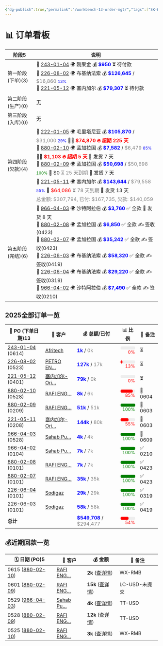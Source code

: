 ```yaml
---
{"dg-publish":true,"permalink":"/workbench-13-order-mgt/","tags":["SK-Workbench"]}
---
```




<h1><span>📊 订单看板</span></h1><div><table class="dataview table-view-table"><thead class="table-view-thead"><tr class="table-view-tr-header"><th class="table-view-th"><span>阶段</span><span class="dataview small-text">5</span></th><th class="table-view-th"><span>说明</span></th></tr></thead><tbody class="table-view-tbody"><tr><td><span>第一阶段(下单)(3)</span></td><td><span>🔖 <a data-tooltip-position="top" aria-label="01 Sales/013 Contracts/Index of PO 243-01-04.md" data-href="01 Sales/013 Contracts/Index of PO 243-01-04.md" href="01 Sales/013 Contracts/Index of PO 243-01-04.md" class="internal-link" target="_blank" rel="noopener nofollow">243-01-04</a> 🌍 刚果金 💰 <span style="color: blue; font-weight: bold;">$950</span> ⏳ 待付款<br>🔖 <a data-tooltip-position="top" aria-label="01 Sales/013 Contracts/Index of PO 226-08-02.md" data-href="01 Sales/013 Contracts/Index of PO 226-08-02.md" href="01 Sales/013 Contracts/Index of PO 226-08-02.md" class="internal-link" target="_blank" rel="noopener nofollow">226-08-02</a> 🌍 布基纳法索 💰 <span style="color: blue; font-weight: bold;">$126,645</span> / <span style="color: gray;">$16,860</span> <span style="font-size: 0.8em; color: blue;">13%</span><br>🔖 <a data-tooltip-position="top" aria-label="01 Sales/013 Contracts/Index of PO 221-05-12.md" data-href="01 Sales/013 Contracts/Index of PO 221-05-12.md" href="01 Sales/013 Contracts/Index of PO 221-05-12.md" class="internal-link" target="_blank" rel="noopener nofollow">221-05-12</a> 🌍 塞内加尔 💰 <span style="color: blue; font-weight: bold;">$79,307</span> ⏳ 待付款</span></td></tr><tr><td><span>第二阶段(生产)(0)</span></td><td><span>无</span></td></tr><tr><td><span>第三阶段(入库)(0)</span></td><td><span>无</span></td></tr><tr><td><span>第四阶段(欠款)(4)</span></td><td><span>🔖 <span style="color:red;"><a data-tooltip-position="top" aria-label="01 Sales/013 Contracts/Index of PO 222-01-05.md" data-href="01 Sales/013 Contracts/Index of PO 222-01-05.md" href="01 Sales/013 Contracts/Index of PO 222-01-05.md" class="internal-link" target="_blank" rel="noopener nofollow">222-01-05</a></span> 🌍 毛里塔尼亚 💰 <span style="color: blue; font-weight: bold;">$105,870</span> / <span style="color: gray;">$31,000</span> <span style="font-size: 0.8em; color: blue;">29%</span> 🚨🧾 <span style="color:red; font-weight:bold;">$74,870</span> <span style="color:red; font-weight:bold;">🔥 超期 225 天</span> <br>🔖 <span style="color:red;"><a data-tooltip-position="top" aria-label="01 Sales/013 Contracts/Index of PO 880-02-10.md" data-href="01 Sales/013 Contracts/Index of PO 880-02-10.md" href="01 Sales/013 Contracts/Index of PO 880-02-10.md" class="internal-link" target="_blank" rel="noopener nofollow">880-02-10</a></span> 🌍 孟加拉国 💰 <span style="color: blue; font-weight: bold;">$7,582</span> / <span style="color: gray;">$6,479</span> <span style="font-size: 0.8em; color: blue;">85%</span> 🚨🧾 <span style="color:red; font-weight:bold;">$1,103</span> <span style="color:red; font-weight:bold;">🔥 超期 5 天</span> 🚗 发货 7 天<br>🔖 <span><a data-tooltip-position="top" aria-label="01 Sales/013 Contracts/Index of PO 880-02-09.md" data-href="01 Sales/013 Contracts/Index of PO 880-02-09.md" href="01 Sales/013 Contracts/Index of PO 880-02-09.md" class="internal-link" target="_blank" rel="noopener nofollow">880-02-09</a></span> 🌍 孟加拉国 💰 <span style="color: blue; font-weight: bold;">$50,698</span> / <span style="color: gray;">$50,698</span> <span style="font-size: 0.8em; color: green;">100%</span> 🧾 $0 <span style="color:gray;">⏳ 25 天到期</span> 🚗 发货 7 天<br>🔖 <span><a data-tooltip-position="top" aria-label="01 Sales/013 Contracts/Index of PO 221-05-11.md" data-href="01 Sales/013 Contracts/Index of PO 221-05-11.md" href="01 Sales/013 Contracts/Index of PO 221-05-11.md" class="internal-link" target="_blank" rel="noopener nofollow">221-05-11</a></span> 🌍 塞内加尔 💰 <span style="color: blue; font-weight: bold;">$143,644</span> / <span style="color: gray;">$79,558</span> <span style="font-size: 0.8em; color: blue;">55%</span> 🧾 <span style="color:red;">$64,086</span> <span style="color:gray;">⏳ 78 天到期</span> 🚗 发货 13 天<br><span style="color:gray;">总金额: $307,794, 已付: $167,735, 欠款: $140,059</span></span></td></tr><tr><td><span>第五阶段(完结)(6)</span></td><td><span>🔖 <a data-tooltip-position="top" aria-label="01 Sales/013 Contracts/Index of PO 966-04-03.md" data-href="01 Sales/013 Contracts/Index of PO 966-04-03.md" href="01 Sales/013 Contracts/Index of PO 966-04-03.md" class="internal-link" target="_blank" rel="noopener nofollow">966-04-03</a> 🌍 沙特阿拉伯 💰 <span style="color: blue; font-weight: bold;">$3,760</span> ✅ 全款 🚗 发货 8 天<br>🔖 <a data-tooltip-position="top" aria-label="01 Sales/013 Contracts/Index of PO 880-02-08.md" data-href="01 Sales/013 Contracts/Index of PO 880-02-08.md" href="01 Sales/013 Contracts/Index of PO 880-02-08.md" class="internal-link" target="_blank" rel="noopener nofollow">880-02-08</a> 🌍 孟加拉国 💰 <span style="color: blue; font-weight: bold;">$6,850</span> ✅ 全款 ✍️ 签收(0423)<br>🔖 <a data-tooltip-position="top" aria-label="01 Sales/013 Contracts/Index of PO 880-02-07.md" data-href="01 Sales/013 Contracts/Index of PO 880-02-07.md" href="01 Sales/013 Contracts/Index of PO 880-02-07.md" class="internal-link" target="_blank" rel="noopener nofollow">880-02-07</a> 🌍 孟加拉国 💰 <span style="color: blue; font-weight: bold;">$35,242</span> ✅ 全款 ✍️ 签收(0423)<br>🔖 <a data-tooltip-position="top" aria-label="01 Sales/013 Contracts/Index of PO 226-06-03.md" data-href="01 Sales/013 Contracts/Index of PO 226-06-03.md" href="01 Sales/013 Contracts/Index of PO 226-06-03.md" class="internal-link" target="_blank" rel="noopener nofollow">226-06-03</a> 🌍 布基纳法索 💰 <span style="color: blue; font-weight: bold;">$58,320</span> ✅ 全款 ✍️ 签收(0419)<br>🔖 <a data-tooltip-position="top" aria-label="01 Sales/013 Contracts/Index of PO 226-06-04.md" data-href="01 Sales/013 Contracts/Index of PO 226-06-04.md" href="01 Sales/013 Contracts/Index of PO 226-06-04.md" class="internal-link" target="_blank" rel="noopener nofollow">226-06-04</a> 🌍 布基纳法索 💰 <span style="color: blue; font-weight: bold;">$29,220</span> ✅ 全款 ✍️ 签收(0319)<br>🔖 <a data-tooltip-position="top" aria-label="01 Sales/013 Contracts/Index of PO 966-04-02.md" data-href="01 Sales/013 Contracts/Index of PO 966-04-02.md" href="01 Sales/013 Contracts/Index of PO 966-04-02.md" class="internal-link" target="_blank" rel="noopener nofollow">966-04-02</a> 🌍 沙特阿拉伯 💰 <span style="color: blue; font-weight: bold;">$7,490</span> ✅ 全款 ✍️ 签收(0210)</span></td></tr></tbody></table></div>


## 2025全部订单一览
<div><table class="dataview table-view-table"><thead class="table-view-thead"><tr class="table-view-tr-header"><th class="table-view-th"><span>🧾 PO (下单日期)</span><span class="dataview small-text">13</span></th><th class="table-view-th"><span>👤 客户</span></th><th class="table-view-th"><span>💰 总额/已付</span></th><th class="table-view-th"><span>📊 比例</span></th><th class="table-view-th"><span>💬 备注</span></th></tr></thead><tbody class="table-view-tbody"><tr><td><span><a data-tooltip-position="top" aria-label="01 Sales/013 Contracts/Index of PO 243-01-04.md" data-href="01 Sales/013 Contracts/Index of PO 243-01-04.md" href="01 Sales/013 Contracts/Index of PO 243-01-04.md" class="internal-link" target="_blank" rel="noopener nofollow">243-01-04</a> (0614)</span></td><td><span><a data-tooltip-position="top" aria-label="01 Sales/013 Contracts/✅243-01=刚果金=Afritech.md" data-href="01 Sales/013 Contracts/✅243-01=刚果金=Afritech.md" href="01 Sales/013 Contracts/✅243-01=刚果金=Afritech.md" class="internal-link" target="_blank" rel="noopener nofollow">Afritech</a></span></td><td><span><span style="color: blue; font-weight: bold;">1k</span> / <span style="color: gray;">0k</span></span></td><td><span><div style="background:#eee; border-radius:4px; height:10px; width:100%;"><div style="height:100%; width:0%; background:red; border-radius:4px;"></div></div><div style="font-size: 0.9em; color: red; text-align: right;">0%</div></span></td><td><span>⏳</span></td></tr><tr><td><span><a data-tooltip-position="top" aria-label="01 Sales/013 Contracts/Index of PO 226-08-02.md" data-href="01 Sales/013 Contracts/Index of PO 226-08-02.md" href="01 Sales/013 Contracts/Index of PO 226-08-02.md" class="internal-link" target="_blank" rel="noopener nofollow">226-08-02</a> (0523)</span></td><td><span><a data-tooltip-position="top" aria-label="01 Sales/013 Contracts/✅226-08=布基纳法索=PETROENERGY.md" data-href="01 Sales/013 Contracts/✅226-08=布基纳法索=PETROENERGY.md" href="01 Sales/013 Contracts/✅226-08=布基纳法索=PETROENERGY.md" class="internal-link" target="_blank" rel="noopener nofollow">PETRO EN…</a></span></td><td><span><span style="color: blue; font-weight: bold;">127k</span> / <span style="color: gray;">17k</span></span></td><td><span><div style="background:#eee; border-radius:4px; height:10px; width:100%;"><div style="height:100%; width:13%; background:red; border-radius:4px;"></div></div><div style="font-size: 0.9em; color: red; text-align: right;">13%</div></span></td><td><span>⏳</span></td></tr><tr><td><span><a data-tooltip-position="top" aria-label="01 Sales/013 Contracts/Index of PO 221-05-12.md" data-href="01 Sales/013 Contracts/Index of PO 221-05-12.md" href="01 Sales/013 Contracts/Index of PO 221-05-12.md" class="internal-link" target="_blank" rel="noopener nofollow">221-05-12</a> (0401)</span></td><td><span><a data-tooltip-position="top" aria-label="01 Sales/013 Contracts/✅221-05=塞内加尔=ORION.md" data-href="01 Sales/013 Contracts/✅221-05=塞内加尔=ORION.md" href="01 Sales/013 Contracts/✅221-05=塞内加尔=ORION.md" class="internal-link" target="_blank" rel="noopener nofollow">塞内加尔-Ori…</a></span></td><td><span><span style="color: blue; font-weight: bold;">79k</span> / <span style="color: gray;">0k</span></span></td><td><span><div style="background:#eee; border-radius:4px; height:10px; width:100%;"><div style="height:100%; width:0%; background:red; border-radius:4px;"></div></div><div style="font-size: 0.9em; color: red; text-align: right;">0%</div></span></td><td><span>⏳</span></td></tr><tr><td><span><a data-tooltip-position="top" aria-label="01 Sales/013 Contracts/Index of PO 880-02-10.md" data-href="01 Sales/013 Contracts/Index of PO 880-02-10.md" href="01 Sales/013 Contracts/Index of PO 880-02-10.md" class="internal-link" target="_blank" rel="noopener nofollow">880-02-10</a> (0528)</span></td><td><span><a data-tooltip-position="top" aria-label="01 Sales/013 Contracts/✅880-02=孟加拉=MS RAFI ENGINEERING.md" data-href="01 Sales/013 Contracts/✅880-02=孟加拉=MS RAFI ENGINEERING.md" href="01 Sales/013 Contracts/✅880-02=孟加拉=MS RAFI ENGINEERING.md" class="internal-link" target="_blank" rel="noopener nofollow">RAFI ENG…</a></span></td><td><span><span style="color: blue; font-weight: bold;">8k</span> / <span style="color: gray;">6k</span></span></td><td><span><div style="background:#eee; border-radius:4px; height:10px; width:100%;"><div style="height:100%; width:85%; background:red; border-radius:4px;"></div></div><div style="font-size: 0.9em; color: red; text-align: right;">85%</div></span></td><td><span>🚚 0604</span></td></tr><tr><td><span><a data-tooltip-position="top" aria-label="01 Sales/013 Contracts/Index of PO 880-02-09.md" data-href="01 Sales/013 Contracts/Index of PO 880-02-09.md" href="01 Sales/013 Contracts/Index of PO 880-02-09.md" class="internal-link" target="_blank" rel="noopener nofollow">880-02-09</a> (0209)</span></td><td><span><a data-tooltip-position="top" aria-label="01 Sales/013 Contracts/✅880-02=孟加拉=MS RAFI ENGINEERING.md" data-href="01 Sales/013 Contracts/✅880-02=孟加拉=MS RAFI ENGINEERING.md" href="01 Sales/013 Contracts/✅880-02=孟加拉=MS RAFI ENGINEERING.md" class="internal-link" target="_blank" rel="noopener nofollow">RAFI ENG…</a></span></td><td><span><span style="color: blue; font-weight: bold;">51k</span> / <span style="color: gray;">51k</span></span></td><td><span><div style="background:#eee; border-radius:4px; height:10px; width:100%;"><div style="height:100%; width:100%; background:green; border-radius:4px;"></div></div><div style="font-size: 0.9em; color: green; text-align: right;">100%</div></span></td><td><span>🚚 0603</span></td></tr><tr><td><span><a data-tooltip-position="top" aria-label="01 Sales/013 Contracts/Index of PO 221-05-11.md" data-href="01 Sales/013 Contracts/Index of PO 221-05-11.md" href="01 Sales/013 Contracts/Index of PO 221-05-11.md" class="internal-link" target="_blank" rel="noopener nofollow">221-05-11</a> (0208)</span></td><td><span><a data-tooltip-position="top" aria-label="01 Sales/013 Contracts/✅221-05=塞内加尔=ORION.md" data-href="01 Sales/013 Contracts/✅221-05=塞内加尔=ORION.md" href="01 Sales/013 Contracts/✅221-05=塞内加尔=ORION.md" class="internal-link" target="_blank" rel="noopener nofollow">塞内加尔-Ori…</a></span></td><td><span><span style="color: blue; font-weight: bold;">144k</span> / <span style="color: gray;">80k</span></span></td><td><span><div style="background:#eee; border-radius:4px; height:10px; width:100%;"><div style="height:100%; width:55%; background:red; border-radius:4px;"></div></div><div style="font-size: 0.9em; color: red; text-align: right;">55%</div></span></td><td><span>🚚 0603</span></td></tr><tr><td><span><a data-tooltip-position="top" aria-label="01 Sales/013 Contracts/Index of PO 966-04-03.md" data-href="01 Sales/013 Contracts/Index of PO 966-04-03.md" href="01 Sales/013 Contracts/Index of PO 966-04-03.md" class="internal-link" target="_blank" rel="noopener nofollow">966-04-03</a> (0528)</span></td><td><span><a data-tooltip-position="top" aria-label="01 Sales/013 Contracts/✅966-04=沙特=Sahab Pumps.md" data-href="01 Sales/013 Contracts/✅966-04=沙特=Sahab Pumps.md" href="01 Sales/013 Contracts/✅966-04=沙特=Sahab Pumps.md" class="internal-link" target="_blank" rel="noopener nofollow">Sahab Pu…</a></span></td><td><span><span style="color: blue; font-weight: bold;">4k</span> / <span style="color: gray;">4k</span></span></td><td><span><div style="background:#eee; border-radius:4px; height:10px; width:100%;"><div style="height:100%; width:100%; background:green; border-radius:4px;"></div></div><div style="font-size: 0.9em; color: green; text-align: right;">100%</div></span></td><td><span>🚚 0609</span></td></tr><tr><td><span><a data-tooltip-position="top" aria-label="01 Sales/013 Contracts/Index of PO 966-04-02.md" data-href="01 Sales/013 Contracts/Index of PO 966-04-02.md" href="01 Sales/013 Contracts/Index of PO 966-04-02.md" class="internal-link" target="_blank" rel="noopener nofollow">966-04-02</a> (0104)</span></td><td><span><a data-tooltip-position="top" aria-label="01 Sales/013 Contracts/✅966-04=沙特=Sahab Pumps.md" data-href="01 Sales/013 Contracts/✅966-04=沙特=Sahab Pumps.md" href="01 Sales/013 Contracts/✅966-04=沙特=Sahab Pumps.md" class="internal-link" target="_blank" rel="noopener nofollow">Sahab Pu…</a></span></td><td><span><span style="color: blue; font-weight: bold;">7k</span> / <span style="color: gray;">7k</span></span></td><td><span><div style="background:#eee; border-radius:4px; height:10px; width:100%;"><div style="height:100%; width:100%; background:green; border-radius:4px;"></div></div><div style="font-size: 0.9em; color: green; text-align: right;">100%</div></span></td><td><span>✅ 0210</span></td></tr><tr><td><span><a data-tooltip-position="top" aria-label="01 Sales/013 Contracts/Index of PO 880-02-08.md" data-href="01 Sales/013 Contracts/Index of PO 880-02-08.md" href="01 Sales/013 Contracts/Index of PO 880-02-08.md" class="internal-link" target="_blank" rel="noopener nofollow">880-02-08</a> (0101)</span></td><td><span><a data-tooltip-position="top" aria-label="01 Sales/013 Contracts/✅880-02=孟加拉=MS RAFI ENGINEERING.md" data-href="01 Sales/013 Contracts/✅880-02=孟加拉=MS RAFI ENGINEERING.md" href="01 Sales/013 Contracts/✅880-02=孟加拉=MS RAFI ENGINEERING.md" class="internal-link" target="_blank" rel="noopener nofollow">RAFI ENG…</a></span></td><td><span><span style="color: blue; font-weight: bold;">7k</span> / <span style="color: gray;">7k</span></span></td><td><span><div style="background:#eee; border-radius:4px; height:10px; width:100%;"><div style="height:100%; width:100%; background:green; border-radius:4px;"></div></div><div style="font-size: 0.9em; color: green; text-align: right;">100%</div></span></td><td><span>✅ 0423</span></td></tr><tr><td><span><a data-tooltip-position="top" aria-label="01 Sales/013 Contracts/Index of PO 880-02-07.md" data-href="01 Sales/013 Contracts/Index of PO 880-02-07.md" href="01 Sales/013 Contracts/Index of PO 880-02-07.md" class="internal-link" target="_blank" rel="noopener nofollow">880-02-07</a> (0101)</span></td><td><span><a data-tooltip-position="top" aria-label="01 Sales/013 Contracts/✅880-02=孟加拉=MS RAFI ENGINEERING.md" data-href="01 Sales/013 Contracts/✅880-02=孟加拉=MS RAFI ENGINEERING.md" href="01 Sales/013 Contracts/✅880-02=孟加拉=MS RAFI ENGINEERING.md" class="internal-link" target="_blank" rel="noopener nofollow">RAFI ENG…</a></span></td><td><span><span style="color: blue; font-weight: bold;">35k</span> / <span style="color: gray;">35k</span></span></td><td><span><div style="background:#eee; border-radius:4px; height:10px; width:100%;"><div style="height:100%; width:100%; background:green; border-radius:4px;"></div></div><div style="font-size: 0.9em; color: green; text-align: right;">100%</div></span></td><td><span>✅ 0423</span></td></tr><tr><td><span><a data-tooltip-position="top" aria-label="01 Sales/013 Contracts/Index of PO 226-06-04.md" data-href="01 Sales/013 Contracts/Index of PO 226-06-04.md" href="01 Sales/013 Contracts/Index of PO 226-06-04.md" class="internal-link" target="_blank" rel="noopener nofollow">226-06-04</a> (0101)</span></td><td><span><a data-tooltip-position="top" aria-label="01 Sales/013 Contracts/✅226-06=布基纳法索=Sodigaz.md" data-href="01 Sales/013 Contracts/✅226-06=布基纳法索=Sodigaz.md" href="01 Sales/013 Contracts/✅226-06=布基纳法索=Sodigaz.md" class="internal-link" target="_blank" rel="noopener nofollow">Sodigaz</a></span></td><td><span><span style="color: blue; font-weight: bold;">29k</span> / <span style="color: gray;">29k</span></span></td><td><span><div style="background:#eee; border-radius:4px; height:10px; width:100%;"><div style="height:100%; width:100%; background:green; border-radius:4px;"></div></div><div style="font-size: 0.9em; color: green; text-align: right;">100%</div></span></td><td><span>✅ 0319</span></td></tr><tr><td><span><a data-tooltip-position="top" aria-label="01 Sales/013 Contracts/Index of PO 226-06-03.md" data-href="01 Sales/013 Contracts/Index of PO 226-06-03.md" href="01 Sales/013 Contracts/Index of PO 226-06-03.md" class="internal-link" target="_blank" rel="noopener nofollow">226-06-03</a> (0101)</span></td><td><span><a data-tooltip-position="top" aria-label="01 Sales/013 Contracts/✅226-06=布基纳法索=Sodigaz.md" data-href="01 Sales/013 Contracts/✅226-06=布基纳法索=Sodigaz.md" href="01 Sales/013 Contracts/✅226-06=布基纳法索=Sodigaz.md" class="internal-link" target="_blank" rel="noopener nofollow">Sodigaz</a></span></td><td><span><span style="color: blue; font-weight: bold;">58k</span> / <span style="color: gray;">58k</span></span></td><td><span><div style="background:#eee; border-radius:4px; height:10px; width:100%;"><div style="height:100%; width:100%; background:green; border-radius:4px;"></div></div><div style="font-size: 0.9em; color: green; text-align: right;">100%</div></span></td><td><span>✅ 0419</span></td></tr><tr><td><span><strong>总计</strong></span></td><td><span></span></td><td><span><span style="color: blue; font-weight: bold;">$549,708</span> / <span style="color: gray;">$294,477</span></span></td><td><span><div style="background:#eee; border-radius:4px; height:10px; width:100%;"><div style="height:100%; width:54%; background:red; border-radius:4px;"></div></div><div style="font-size: 0.9em; color: red; text-align: right;">54%</div></span></td><td><span></span></td></tr></tbody></table></div>


## 💰近期回款一览 
<div><table class="dataview table-view-table"><thead class="table-view-thead"><tr class="table-view-tr-header"><th class="table-view-th"><span>🗓️ 日期 (PO)</span><span class="dataview small-text">5</span></th><th class="table-view-th"><span>👤 客户</span></th><th class="table-view-th"><span>💰 金额</span></th><th class="table-view-th"><span>💬 备注</span></th></tr></thead><tbody class="table-view-tbody"><tr><td><span>0615 (<a data-tooltip-position="top" aria-label="01 Sales/013 Contracts/Index of PO 880-02-10.md" data-href="01 Sales/013 Contracts/Index of PO 880-02-10.md" href="01 Sales/013 Contracts/Index of PO 880-02-10.md" class="internal-link" target="_blank" rel="noopener nofollow">880-02-10</a>)</span></td><td><span><a data-tooltip-position="top" aria-label="01 Sales/013 Contracts/✅880-02=孟加拉=MS RAFI ENGINEERING.md" data-href="01 Sales/013 Contracts/✅880-02=孟加拉=MS RAFI ENGINEERING.md" href="01 Sales/013 Contracts/✅880-02=孟加拉=MS RAFI ENGINEERING.md" class="internal-link" target="_blank" rel="noopener nofollow">RAFI ENG…</a></span></td><td><span><span style="font-weight: bold;">2k</span> (<a data-tooltip-position="top" aria-label="01 Sales/014 Ledger/Payment at 2025-06-15 of PO 880-02-10 u20250615205408.md" data-href="01 Sales/014 Ledger/Payment at 2025-06-15 of PO 880-02-10 u20250615205408.md" href="01 Sales/014 Ledger/Payment at 2025-06-15 of PO 880-02-10 u20250615205408.md" class="internal-link" target="_blank" rel="noopener nofollow">查详情</a>)</span></td><td><span>WX-RMB</span></td></tr><tr><td><span>0601 (<a data-tooltip-position="top" aria-label="01 Sales/013 Contracts/Index of PO 880-02-09.md" data-href="01 Sales/013 Contracts/Index of PO 880-02-09.md" href="01 Sales/013 Contracts/Index of PO 880-02-09.md" class="internal-link" target="_blank" rel="noopener nofollow">880-02-09</a>)</span></td><td><span><a data-tooltip-position="top" aria-label="01 Sales/013 Contracts/✅880-02=孟加拉=MS RAFI ENGINEERING.md" data-href="01 Sales/013 Contracts/✅880-02=孟加拉=MS RAFI ENGINEERING.md" href="01 Sales/013 Contracts/✅880-02=孟加拉=MS RAFI ENGINEERING.md" class="internal-link" target="_blank" rel="noopener nofollow">RAFI ENG…</a></span></td><td><span><span style="font-weight: bold;">15k</span> (<a data-tooltip-position="top" aria-label="01 Sales/014 Ledger/Payment at 2025-06-01 of PO 880-02-09 u20250428151719.md" data-href="01 Sales/014 Ledger/Payment at 2025-06-01 of PO 880-02-09 u20250428151719.md" href="01 Sales/014 Ledger/Payment at 2025-06-01 of PO 880-02-09 u20250428151719.md" class="internal-link" target="_blank" rel="noopener nofollow">查详情</a>)</span></td><td><span>LC-USD-未提交</span></td></tr><tr><td><span>0529 (<a data-tooltip-position="top" aria-label="01 Sales/013 Contracts/Index of PO 966-04-03.md" data-href="01 Sales/013 Contracts/Index of PO 966-04-03.md" href="01 Sales/013 Contracts/Index of PO 966-04-03.md" class="internal-link" target="_blank" rel="noopener nofollow">966-04-03</a>)</span></td><td><span><a data-tooltip-position="top" aria-label="01 Sales/013 Contracts/✅966-04=沙特=Sahab Pumps.md" data-href="01 Sales/013 Contracts/✅966-04=沙特=Sahab Pumps.md" href="01 Sales/013 Contracts/✅966-04=沙特=Sahab Pumps.md" class="internal-link" target="_blank" rel="noopener nofollow">Sahab Pu…</a></span></td><td><span><span style="font-weight: bold;">4k</span> (<a data-tooltip-position="top" aria-label="01 Sales/014 Ledger/Payment at 2025-05-29 of PO 966-04-03 u20250529095751.md" data-href="01 Sales/014 Ledger/Payment at 2025-05-29 of PO 966-04-03 u20250529095751.md" href="01 Sales/014 Ledger/Payment at 2025-05-29 of PO 966-04-03 u20250529095751.md" class="internal-link" target="_blank" rel="noopener nofollow">查详情</a>)</span></td><td><span>TT-USD</span></td></tr><tr><td><span>0528 (<a data-tooltip-position="top" aria-label="01 Sales/013 Contracts/Index of PO 880-02-09.md" data-href="01 Sales/013 Contracts/Index of PO 880-02-09.md" href="01 Sales/013 Contracts/Index of PO 880-02-09.md" class="internal-link" target="_blank" rel="noopener nofollow">880-02-09</a>)</span></td><td><span><a data-tooltip-position="top" aria-label="01 Sales/013 Contracts/✅880-02=孟加拉=MS RAFI ENGINEERING.md" data-href="01 Sales/013 Contracts/✅880-02=孟加拉=MS RAFI ENGINEERING.md" href="01 Sales/013 Contracts/✅880-02=孟加拉=MS RAFI ENGINEERING.md" class="internal-link" target="_blank" rel="noopener nofollow">RAFI ENG…</a></span></td><td><span><span style="font-weight: bold;">12k</span> (<a data-tooltip-position="top" aria-label="01 Sales/014 Ledger/Payment at 2025-06-01 of PO 880-02-09 u20250525121907.md" data-href="01 Sales/014 Ledger/Payment at 2025-06-01 of PO 880-02-09 u20250525121907.md" href="01 Sales/014 Ledger/Payment at 2025-06-01 of PO 880-02-09 u20250525121907.md" class="internal-link" target="_blank" rel="noopener nofollow">查详情</a>)</span></td><td><span>TT-USD</span></td></tr><tr><td><span>0525 (<a data-tooltip-position="top" aria-label="01 Sales/013 Contracts/Index of PO 880-02-10.md" data-href="01 Sales/013 Contracts/Index of PO 880-02-10.md" href="01 Sales/013 Contracts/Index of PO 880-02-10.md" class="internal-link" target="_blank" rel="noopener nofollow">880-02-10</a>)</span></td><td><span><a data-tooltip-position="top" aria-label="01 Sales/013 Contracts/✅880-02=孟加拉=MS RAFI ENGINEERING.md" data-href="01 Sales/013 Contracts/✅880-02=孟加拉=MS RAFI ENGINEERING.md" href="01 Sales/013 Contracts/✅880-02=孟加拉=MS RAFI ENGINEERING.md" class="internal-link" target="_blank" rel="noopener nofollow">RAFI ENG…</a></span></td><td><span><span style="font-weight: bold;">3k</span> (<a data-tooltip-position="top" aria-label="01 Sales/014 Ledger/Payment at 2025-05-25 of PO 880-02-09 u20250525121347.md" data-href="01 Sales/014 Ledger/Payment at 2025-05-25 of PO 880-02-09 u20250525121347.md" href="01 Sales/014 Ledger/Payment at 2025-05-25 of PO 880-02-09 u20250525121347.md" class="internal-link" target="_blank" rel="noopener nofollow">查详情</a>)</span></td><td><span>WX-RMB</span></td></tr></tbody></table></div>

  